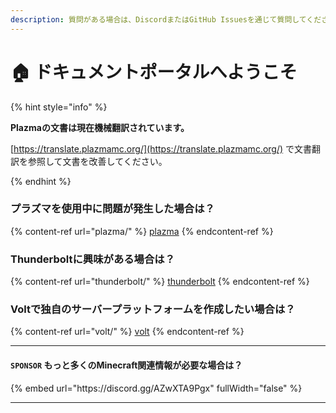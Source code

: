 ```yaml
---
description: 質問がある場合は、DiscordまたはGitHub Issuesを通じて質問してください。
---
```


# 🏠 ドキュメントポータルへようこそ

{% hint style="info" %}

**Plazmaの文書は現在機械翻訳されています。**

[https://translate.plazmamc.org/](https://translate.plazmamc.org/) で文書翻訳を参照して文書を改善してください。

{% endhint %}

### プラズマを使用中に問題が発生した場合は？

{% content-ref url="plazma/" %}
[plazma](plazma/)
{% endcontent-ref %}

### Thunderboltに興味がある場合は？

{% content-ref url="thunderbolt/" %}
[thunderbolt](thunderbolt/)
{% endcontent-ref %}

### Voltで独自のサーバープラットフォームを作成したい場合は？

{% content-ref url="volt/" %}
[volt](volt/)
{% endcontent-ref %}

***

#### `SPONSOR` もっと多くのMinecraft関連情報が必要な場合は？ <a href="#etc-1" id="etc-1"></a>

{% embed url="https\://discord.gg/AZwXTA9Pgx" fullWidth="false" %}

***
